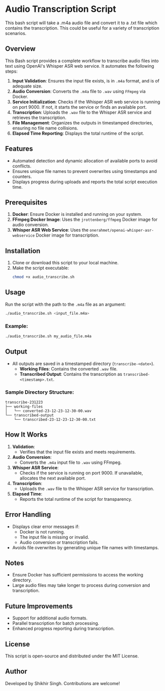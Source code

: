 # Audio Transcription Script

This bash script will take a .m4a audio file and convert it to a .txt file which contains the transcription. This could be useful for a variety of transcription scenarios. 

## Overview

This Bash script provides a complete workflow to transcribe audio files into text using OpenAI's Whisper ASR web service. It automates the following steps:

1. **Input Validation**: Ensures the input file exists, is in `.m4a` format, and is of adequate size.
2. **Audio Conversion**: Converts the `.m4a` file to `.wav` using `FFmpeg` via Docker.
3. **Service Initialization**: Checks if the Whisper ASR web service is running on port 9000. If not, it starts the service or finds an available port.
4. **Transcription**: Uploads the `.wav` file to the Whisper ASR service and retrieves the transcription.
5. **File Management**: Organizes the outputs in timestamped directories, ensuring no file name collisions.
6. **Elapsed Time Reporting**: Displays the total runtime of the script.

## Features

- Automated detection and dynamic allocation of available ports to avoid conflicts.
- Ensures unique file names to prevent overwrites using timestamps and counters.
- Displays progress during uploads and reports the total script execution time.

## Prerequisites

1. **Docker**: Ensure Docker is installed and running on your system.
2. **FFmpeg Docker Image**: Uses the `jrottenberg/ffmpeg` Docker image for audio conversion.
3. **Whisper ASR Web Service**: Uses the `onerahmet/openai-whisper-asr-webservice` Docker image for transcription.

## Installation

1. Clone or download this script to your local machine.
2. Make the script executable:
   ```bash
   chmod +x audio_transcribe.sh
   ```

## Usage

Run the script with the path to the `.m4a` file as an argument:

```bash
./audio_transcribe.sh <input_file.m4a>
```

### Example:

```bash
./audio_transcribe.sh my_audio_file.m4a
```

## Output

- All outputs are saved in a timestamped directory (`transcribe-<date>`).
  - **Working Files**: Contains the converted `.wav` file.
  - **Transcribed Output**: Contains the transcription as `transcribed-<timestamp>.txt`.

### Sample Directory Structure:

```plaintext
transcribe-231223
├── working-files
│   └── converted-23-12-23-12-30-00.wav
└── transcribed-output
    └── transcribed-23-12-23-12-30-00.txt
```

## How It Works

1. **Validation**:
   - Verifies that the input file exists and meets requirements.
2. **Audio Conversion**:
   - Converts the `.m4a` input file to `.wav` using FFmpeg.
3. **Whisper ASR Service**:
   - Checks if the service is running on port 9000. If unavailable, allocates the next available port.
4. **Transcription**:
   - Uploads the `.wav` file to the Whisper ASR service for transcription.
5. **Elapsed Time**:
   - Reports the total runtime of the script for transparency.

## Error Handling

- Displays clear error messages if:
  - Docker is not running.
  - The input file is missing or invalid.
  - Audio conversion or transcription fails.
- Avoids file overwrites by generating unique file names with timestamps.

## Notes

- Ensure Docker has sufficient permissions to access the working directory.
- Large audio files may take longer to process during conversion and transcription.

## Future Improvements

- Support for additional audio formats.
- Parallel transcription for batch processing.
- Enhanced progress reporting during transcription.

## License

This script is open-source and distributed under the MIT License.

## Author

Developed by Shikhir Singh. Contributions are welcome!

